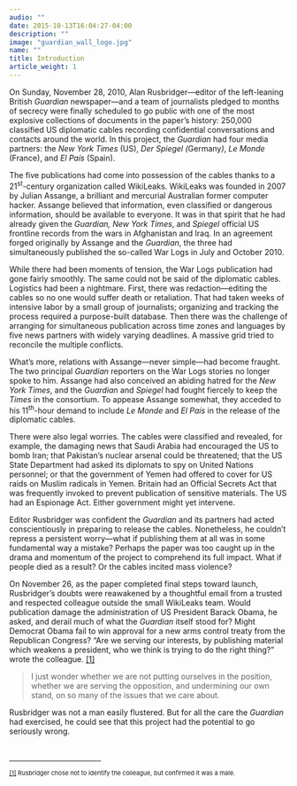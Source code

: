 ```yaml
---
audio: ""
date: 2015-10-13T16:04:27-04:00
description: ""
image: "guardian_wall_logo.jpg"
name: ""
title: Introduction
article_weight: 1
---
```


<p>
	On Sunday, November 28, 2010, Alan Rusbridger&mdash;editor of the left-leaning British 
	<em>Guardian</em> newspaper&mdash;and a team of journalists pledged to months of secrecy 
	were finally scheduled to go public with one of the most explosive collections of documents 
	in the paper&rsquo;s history: 250,000 classified US diplomatic cables recording confidential 
	conversations and contacts around the world. In this project, the <em>Guardian</em> had four 
	media partners: the <em>New York Times </em>(US),&nbsp;<em>Der</em> <em>Spiegel (</em>Germany<em>)</em>, 
	<em>Le Monde </em>(France), and <em>El Pa&iacute;s </em>(Spain).
</p>

<p>
	The five publications had come into possession of the cables thanks to a 
	21<sup>st</sup>-century organization called WikiLeaks. WikiLeaks was founded in 
	2007 by Julian Assange, a brilliant and mercurial Australian former computer hacker. 
	Assange believed that information, even classified or dangerous information, should be 
	available to everyone. It was in that spirit that he had already given the 
	<em>Guardian, New York Times</em>, and&nbsp;<em>Spiegel</em>&nbsp;official US 
	frontline records from the wars in Afghanistan and Iraq. In an agreement forged 
	originally by Assange and the <em>Guardian</em>, the three had simultaneously published 
	the so-called War Logs in July and October 2010.
</p>

<p>
	While there had been moments of tension, the War Logs publication had gone fairly smoothly. 
	The same could not be said of the diplomatic cables. Logistics had been a nightmare. First, 
	there was redaction&mdash;editing the cables so no one would suffer death or retaliation. 
	That had taken weeks of intensive labor by a small group of journalists; organizing and tracking 
	the process required a purpose-built database. Then there was the challenge of arranging for 
	simultaneous publication across time zones and languages by five news partners with widely varying 
	deadlines. A massive grid tried to reconcile the multiple conflicts.
</p>

<p>
	What&rsquo;s more, relations with Assange&mdash;never simple&mdash;had become fraught. 
	The two principal <em>Guardian</em> reporters on the War Logs stories no longer spoke to him. 
	Assange had also conceived an abiding hatred for the <em>New York Times</em>, and the 
	<em>Guardian</em> and <em>Spiegel</em> had fought fiercely to keep the <em>Times</em> in 
	the consortium. To appease Assange somewhat, they acceded to his 11<sup>th</sup>-hour 
	demand to include <em>Le Monde</em> and <em>El Pa&iacute;s</em> in the release of the 
	diplomatic cables.
</p>

<p>
	There were also legal worries. The cables were classified and revealed, for example, 
	the damaging news that Saudi Arabia had encouraged the US to bomb Iran; that 
	Pakistan&rsquo;s nuclear arsenal could be threatened; that the US State Department 
	had asked its diplomats to spy on United Nations personnel; or that the government of 
	Yemen had offered to cover for US raids on Muslim radicals in Yemen. Britain had an 
	Official Secrets Act that was frequently invoked to prevent publication of sensitive 
	materials. The US had an Espionage Act. Either government might yet intervene.
</p>

<p>
	Editor Rusbridger was confident the <em>Guardian</em> and its partners had acted conscientiously
	 in preparing to release the cables. Nonetheless, he couldn&rsquo;t repress a persistent 
	 worry&mdash;what if publishing them at all was in some fundamental way a mistake? Perhaps 
	 the paper was too caught up in the drama and momentum of the project to comprehend its full impact. 
	 What if people died as a result? Or the cables incited mass violence?
</p>

<p>
	On November 26, as the paper completed final steps toward launch, Rusbridger&rsquo;s 
	doubts were reawakened by a thoughtful email from a trusted and respected colleague 
	outside the small WikiLeaks team. Would publication damage the administration of US 
	President Barack Obama, he asked, and derail much of what the <em>Guardian</em> itself 
	stood for? Might Democrat Obama fail to win approval for a new arms control treaty from 
	the Republican Congress? &ldquo;Are we serving our interests, by publishing material 
	which weakens a president, who we think is trying to do the right thing?&rdquo; wrote 
	the colleague.
	<a href="#_ftn1" name="_ftnref1" title="">[1]</a>
</p>

<blockquote>
	<p>
		I just wonder whether we are not putting ourselves in the position, whether we are 
		serving the opposition, and undermining our own stand, on so many of the issues that we care about.
	</p>
</blockquote>

<p>
	Rusbridger was not a man easily flustered. But for all the care the <em>Guardian</em> had exercised, 
	he could see that this project had the potential to go seriously wrong.
</p>

<div>
	<br clear="all" />
	<hr align="left" size="1" width="33%" />
	<div id="ftn1">
		<p>
			<span style="font-size: 11px;">
			<a href="#_ftnref1" name="_ftn1" title="">[1]</a> 
			Rusbridger chose not to identify the colleague, but confirmed it was a male.
			</span>
		</p>
	</div>
</div>
</div>
